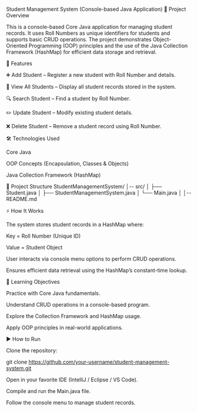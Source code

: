 Student Management System (Console-based Java Application)
📌 Project Overview

This is a console-based Core Java application for managing student records. It uses Roll Numbers as unique identifiers for students and supports basic CRUD operations. The project demonstrates Object-Oriented Programming (OOP) principles and the use of the Java Collection Framework (HashMap) for efficient data storage and retrieval.

🚀 Features

➕ Add Student – Register a new student with Roll Number and details.

👀 View All Students – Display all student records stored in the system.

🔍 Search Student – Find a student by Roll Number.

✏️ Update Student – Modify existing student details.

❌ Delete Student – Remove a student record using Roll Number.

🛠️ Technologies Used

Core Java

OOP Concepts (Encapsulation, Classes & Objects)

Java Collection Framework (HashMap)

📂 Project Structure
StudentManagementSystem/
│-- src/
│   ├── Student.java
│   ├── StudentManagementSystem.java
│   └── Main.java
│
│-- README.md

⚡ How It Works

The system stores student records in a HashMap where:

Key = Roll Number (Unique ID)

Value = Student Object

User interacts via console menu options to perform CRUD operations.

Ensures efficient data retrieval using the HashMap’s constant-time lookup.

🎯 Learning Objectives

Practice with Core Java fundamentals.

Understand CRUD operations in a console-based program.

Explore the Collection Framework and HashMap usage.

Apply OOP principles in real-world applications.

▶️ How to Run

Clone the repository:

git clone https://github.com/your-username/student-management-system.git


Open in your favorite IDE (IntelliJ / Eclipse / VS Code).

Compile and run the Main.java file.

Follow the console menu to manage student records.
